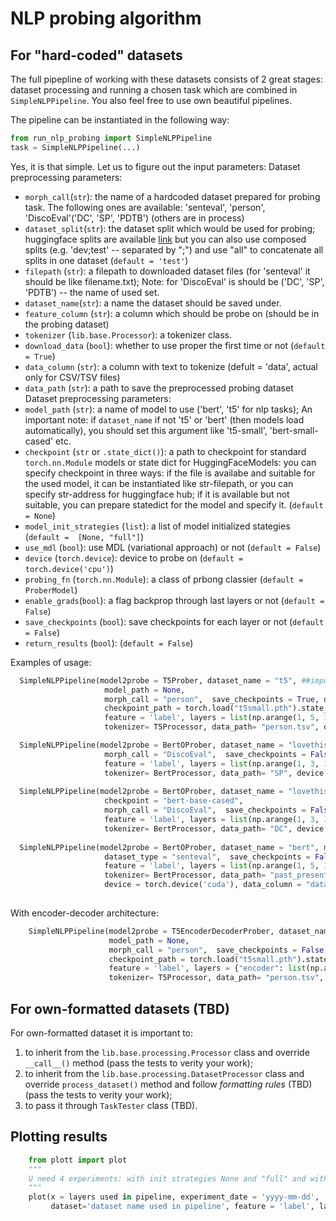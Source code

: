 # NLP probing algorithm
## For "hard-coded" datasets
The full pipepline of working with these datasets consists of 2 great stages: dataset processing and running a chosen task which are combined in `SimpleNLPPipeline`.
You also feel free to use own beautiful pipelines.

The pipeline can be instantiated in the following way:
```python
from run_nlp_probing import SimpleNLPPipeline
task = SimpleNLPPipeline(...)
```
Yes, it is that simple. Let us to figure out the input parameters:
Dataset preprocessing parameters:
- `morph_call`(`str`): the name of a hardcoded dataset prepared for probing task. The following ones are available: 'senteval', 'person', 'DiscoEval'('DC', 'SP', 'PDTB') 
(others are in process)
- `dataset_split`(`str`): the dataset split which would be used for probing; huggingface splits are available [link](https://huggingface.co/docs/datasets/splits.html) but you can also use composed splits (e.g. 'dev;test' -- separated by ";") and use "all"  to concatenate all splits in one dataset (`default = 'test'`)
- `filepath` (`str`): a filepath to downloaded dataset files (for 'senteval' it should be like filename.txt); 
Note: for 'DiscoEval' is should be ('DC', 'SP', 'PDTB') -- the name of used set.
- `dataset_name`(`str`): a name the dataset should be saved under.
- `feature_column` (`str`): a column which should be probe on (should be in the probing dataset)
- `tokenizer` (`lib.base.Processor`): a tokenizer class. 
- `download_data` (`bool`): whether to use proper the first time or not (`default = True`)
- `data_column` (`str`): a column with text to tokenize (defult = 'data', actual only for CSV/TSV files)
- `data_path` (`str`): a path to save the preprocessed probing dataset \
Dataset preprocessing parameters:
- `model_path` (`str`): a name of model to use ('bert', 't5' for nlp tasks); An important note: if `dataset_name` if not 't5' or 'bert' (then models load automatically), you should set this argument like 't5-small', 'bert-small-cased' etc.
- `checkpoint` (`str` or `.state_dict()`): a path to checkpoint for standard `torch.nn.Module`  models or state dict for HuggingFaceModels: you can specify checkpoint in three ways: if the file is availabe and suitable for the used model, it can be instantiated like str-filepath, or you can specify str-address for huggingface hub; if it is available but not suitable, you can prepare statedict for the model and specify it. (`default = None`)        
- `model_init_strategies` (`list`): a list of model initialized stategies (`default =  [None, "full"]`)
- `use_mdl` (`bool`): use MDL (variational approach) or not (`default = False`)
- `device` (`torch.device`): device to probe on (`default = torch.device('cpu')`) 
- `probing_fn` (`torch.nn.Module`): a class of prbong classier (`default = ProberModel`)
- `enable_grads`(`bool`): a flag backprop through last layers or not (`default = False`)
- `save_checkpoints` (`bool`): save checkpoints for each layer or not (`default = False`) 
- `return_results` (`bool`): (`default = False`)

Examples of usage:
  ```python
    SimpleNLPPipeline(model2probe = T5Prober, dataset_name = "t5", ##important!!!!
                       model_path = None,
                       morph_call = "person",  save_checkpoints = True, download_data = True,
                       checkpoint_path = torch.load("t5small.pth").state_dict(),
                       feature = 'label', layers = list(np.arange(1, 5, 1)), 
                       tokenizer= T5Processor, data_path= "person.tsv", device = torch.device('cuda'), data_column = "text")

    SimpleNLPPipeline(model2probe = BertOProber, dataset_name = "lovethisdataset2", model_path = 'bert-base-cased',
                       morph_call = "DiscoEval",  save_checkpoints = False, 
                       feature = 'label', layers = list(np.arange(1, 3, 1)),  dataset_split= "all",
                       tokenizer= BertProcessor, data_path= "SP", device = torch.device('cuda'), data_column = "data")
    
    SimpleNLPPipeline(model2probe = BertOProber, dataset_name = "lovethisdataset3", model_path = 'bert-base-cased',
                       checkpoint = "bert-base-cased",
                       morph_call = "DiscoEval",  save_checkpoints = False, 
                       feature = 'label', layers = list(np.arange(1, 3, 1)),  dataset_split= "dev;test", download_data = True,
                       tokenizer= BertProcessor, data_path= "DC", device = torch.device('cuda'), data_column = "data")
                       
    SimpleNLPPipeline(model2probe = BertOProber, dataset_name = "bert", model_path = None,
                       dataset_type = "senteval",  save_checkpoints = False, dataset_split = 'train',
                       feature = 'label', layers = list(np.arange(1, 5, 1)), use_mdl = True,
                       tokenizer= BertProcessor, data_path= "past_present.txt", 
                       device = torch.device('cuda'), data_column = "data")
        
  ```
With encoder-decoder architecture:
```python
    SimpleNLPPipeline(model2probe = T5EncoderDecoderProber, dataset_name = "t5",
                      model_path = None,
                      morph_call = "person",  save_checkpoints = False, download_data = False,
                      checkpoint_path = torch.load("t5small.pth").state_dict(),
                      feature = 'label', layers = {"encoder": list(np.arange(1, 5, 1)), "decoder": list(np.arange(1, 5, 1))}, 
                      tokenizer= T5Processor, data_path= "person.tsv", device = torch.device('cuda'), data_column = "text")


```
  
## For own-formatted datasets (TBD)
For own-formatted dataset it is important to:
1. to inherit from the `lib.base.processing.Processor` class and override `__call__()` method (pass the tests to verity your work);
2. to inherit from the `lib.base.processing.DatasetProcessor` class and override `process_dataset()` method and follow _formatting rules_ (TBD) (pass the tests to verity your work);
3. to pass it through `TaskTester` class (TBD).


## Plotting results
```python
    from plott import plot
    """
    U need 4 experiments: with init strategies None and "full" and with use_mdl = False, True to plot.
    """
    plot(x = layers used in pipeline, experiment_date = 'yyyy-mm-dd', 
         dataset='dataset name used in pipeline', feature = 'label', lang="en", grads='enabled grads in pipeline')
```
